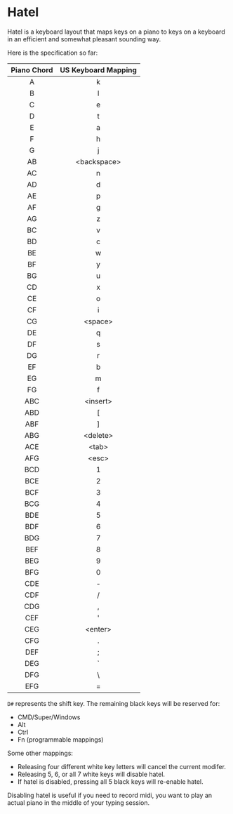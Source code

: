 # Hatel
Hatel is a keyboard layout that maps keys on a piano to keys on a keyboard in
an efficient and somewhat pleasant sounding way.

Here is the specification so far:

| Piano Chord | US Keyboard Mapping |
| :-:         | :-:                 |
| A           | k                   |
| B           | l                   |
| C           | e                   |
| D           | t                   |
| E           | a                   |
| F           | h                   |
| G           | j                   |
| AB          | \<backspace\>       |
| AC          | n                   |
| AD          | d                   |
| AE          | p                   |
| AF          | g                   |
| AG          | z                   |
| BC          | v                   |
| BD          | c                   |
| BE          | w                   |
| BF          | y                   |
| BG          | u                   |
| CD          | x                   |
| CE          | o                   |
| CF          | i                   |
| CG          | \<space\>           |
| DE          | q                   |
| DF          | s                   |
| DG          | r                   |
| EF          | b                   |
| EG          | m                   |
| FG          | f                   |
| ABC         | \<insert\>          |
| ABD         | [                   |
| ABF         | ]                   |
| ABG         | \<delete\>          |
| ACE         | \<tab\>             |
| AFG         | \<esc\>             |
| BCD         | 1                   |
| BCE         | 2                   |
| BCF         | 3                   |
| BCG         | 4                   |
| BDE         | 5                   |
| BDF         | 6                   |
| BDG         | 7                   |
| BEF         | 8                   |
| BEG         | 9                   |
| BFG         | 0                   |
| CDE         | -                   |
| CDF         | /                   |
| CDG         | ,                   |
| CEF         | '                   |
| CEG         | \<enter\>           |
| CFG         | .                   |
| DEF         | ;                   |
| DEG         | `                   |
| DFG         | \\                  |
| EFG         | =                   |

`D#` represents the shift key. The remaining black keys will be reserved for:
- CMD/Super/Windows
- Alt
- Ctrl
- Fn (programmable mappings)

Some other mappings:
- Releasing four different white key letters will cancel the current modifer.
- Releasing 5, 6, or all 7 white keys will disable hatel.
- If hatel is disabled, pressing all 5 black keys will re-enable hatel.

Disabling hatel is useful if you need to record midi, you want to play an
actual piano in the middle of your typing session.
